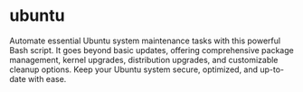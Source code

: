 # ubuntu
Automate essential Ubuntu system maintenance tasks with this powerful Bash script. It goes beyond basic updates, offering comprehensive package management, kernel upgrades, distribution upgrades, and customizable cleanup options. Keep your Ubuntu system secure, optimized, and up-to-date with ease.
